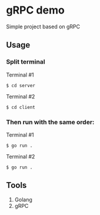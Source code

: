 # gRPC demo
Simple project based on gRPC

## Usage
### Split terminal
Terminal #1
```
$ cd server
```

Terminal #2
```
$ cd client
```

### Then run with the same order:

Terminal #1
```
$ go run .
```

Terminal #2
```
$ go run .
```

## Tools
1. Golang
1. gRPC